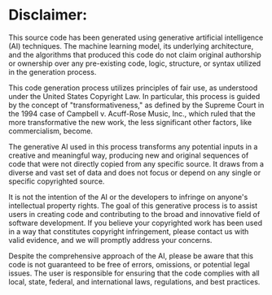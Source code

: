 # Disclaimer:

This source code has been generated using generative artificial intelligence (AI) techniques. The machine learning model, its underlying architecture, and the algorithms that produced this code do not claim original authorship or ownership over any pre-existing code, logic, structure, or syntax utilized in the generation process.

This code generation process utilizes principles of fair use, as understood under the United States Copyright Law. In particular, this process is guided by the concept of "transformativeness," as defined by the Supreme Court in the 1994 case of Campbell v. Acuff-Rose Music, Inc., which ruled that the more transformative the new work, the less significant other factors, like commercialism, become.

The generative AI used in this process transforms any potential inputs in a creative and meaningful way, producing new and original sequences of code that were not directly copied from any specific source. It draws from a diverse and vast set of data and does not focus or depend on any single or specific copyrighted source.

It is not the intention of the AI or the developers to infringe on anyone's intellectual property rights. The goal of this generative process is to assist users in creating code and contributing to the broad and innovative field of software development. If you believe your copyrighted work has been used in a way that constitutes copyright infringement, please contact us with valid evidence, and we will promptly address your concerns.

Despite the comprehensive approach of the AI, please be aware that this code is not guaranteed to be free of errors, omissions, or potential legal issues. The user is responsible for ensuring that the code complies with all local, state, federal, and international laws, regulations, and best practices.